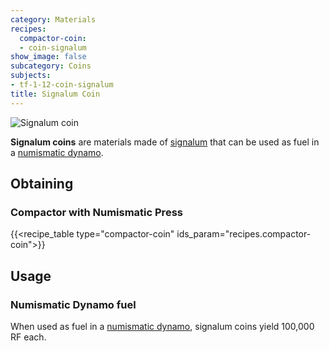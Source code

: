 ```yaml
---
category: Materials
recipes:
  compactor-coin:
  - coin-signalum
show_image: false
subcategory: Coins
subjects:
- tf-1-12-coin-signalum
title: Signalum Coin
---
```


![Signalum coin](/images/docs/1.12/thermal-foundation/coin-signalum.png)


**Signalum coins** are materials made of [signalum](../signalum-ingot/) that
can be used as fuel in a [numismatic dynamo](../../thermal-expansion/numismatic-dynamo/).


Obtaining
---------

### Compactor with Numismatic Press
{{<recipe_table type="compactor-coin" ids_param="recipes.compactor-coin">}}


Usage
-----

### Numismatic Dynamo fuel
When used as fuel in a [numismatic dynamo](../../thermal-expansion/numismatic-dynamo/), signalum
coins yield 100,000 RF each.
